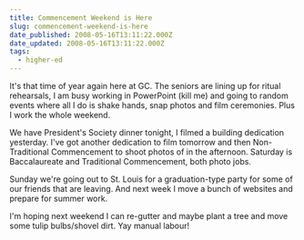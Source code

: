 ```yaml
---
title: Commencement Weekend is Here
slug: commencement-weekend-is-here
date_published: 2008-05-16T13:11:22.000Z
date_updated: 2008-05-16T13:11:22.000Z
tags:
  - higher-ed
---
```


It's that time of year again here at GC. The seniors are lining up for ritual rehearsals, I am busy working in PowerPoint (kill me) and going to random events where all I do is shake hands, snap photos and film ceremonies. Plus I work the whole weekend.

We have President's Society dinner tonight, I filmed a building dedication yesterday. I've got another dedication to film tomorrow and then Non-Traditional Commencement to shoot photos of in the afternoon. Saturday is Baccalaureate and Traditional Commencement, both photo jobs.

Sunday we're going out to St. Louis for a graduation-type party for some of our friends that are leaving. And next week I move a bunch of websites and prepare for summer work.

I'm hoping next weekend I can re-gutter and maybe plant a tree and move some tulip bulbs/shovel dirt. Yay manual labour!
